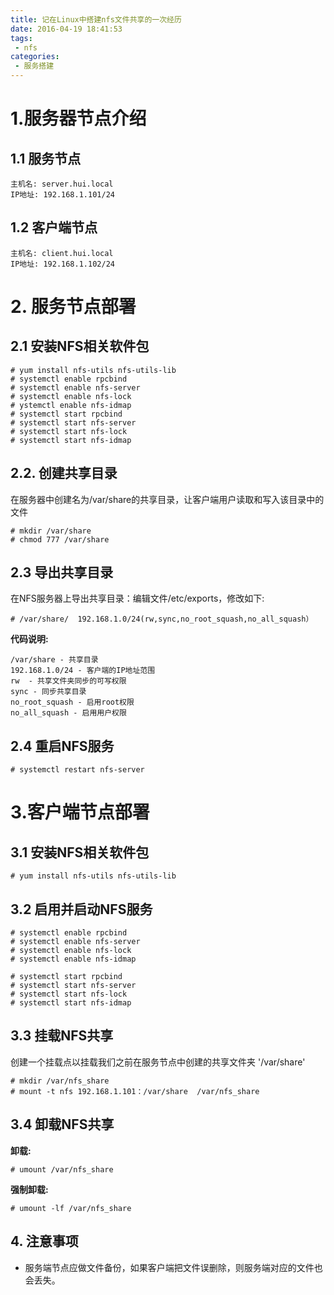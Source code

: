 ```yaml
---
title: 记在Linux中搭建nfs文件共享的一次经历
date: 2016-04-19 18:41:53
tags:
 - nfs
categories:
 - 服务搭建
---
```


# 1.服务器节点介绍

## 1.1 服务节点
``` 
主机名: server.hui.local 
IP地址: 192.168.1.101/24
```

## 1.2 客户端节点
```
主机名: client.hui.local 
IP地址: 192.168.1.102/24
```


# 2. 服务节点部署

## 2.1 安装NFS相关软件包

```$xslt
# yum install nfs-utils nfs-utils-lib
# systemctl enable rpcbind 
# systemctl enable nfs-server 
# systemctl enable nfs-lock 
# ystemctl enable nfs-idmap
# systemctl start rpcbind 
# systemctl start nfs-server 
# systemctl start nfs-lock 
# systemctl start nfs-idmap
```

## 2.2. 创建共享目录

在服务器中创建名为/var/share的共享目录，让客户端用户读取和写入该目录中的文件

```$xslt
# mkdir /var/share 
# chmod 777 /var/share
```


## 2.3 导出共享目录

在NFS服务器上导出共享目录：编辑文件/etc/exports，修改如下:

```$xslt
# /var/share/  192.168.1.0/24(rw,sync,no_root_squash,no_all_squash）
```

**代码说明:**

```$xslt
/var/share - 共享目录
192.168.1.0/24 - 客户端的IP地址范围
rw  - 共享文件夹同步的可写权限
sync - 同步共享目录
no_root_squash - 启用root权限
no_all_squash - 启用用户权限
```


## 2.4 重启NFS服务

```$xslt
# systemctl restart nfs-server
```


# 3.客户端节点部署

## 3.1 安装NFS相关软件包

```$xslt
# yum install nfs-utils nfs-utils-lib
```


## 3.2 启用并启动NFS服务
```$xslt
# systemctl enable rpcbind 
# systemctl enable nfs-server 
# systemctl enable nfs-lock 
# systemctl enable nfs-idmap

# systemctl start rpcbind 
# systemctl start nfs-server 
# systemctl start nfs-lock 
# systemctl start nfs-idmap
```



## 3.3 挂载NFS共享

创建一个挂载点以挂载我们之前在服务节点中创建的共享文件夹 '/var/share'
```$xslt
# mkdir /var/nfs_share
# mount -t nfs 192.168.1.101：/var/share  /var/nfs_share
```


## 3.4 卸载NFS共享

**卸载:**
```
# umount /var/nfs_share
```
**强制卸载:**
```
# umount -lf /var/nfs_share
```


## 4. 注意事项
- 服务端节点应做文件备份，如果客户端把文件误删除，则服务端对应的文件也会丢失。

